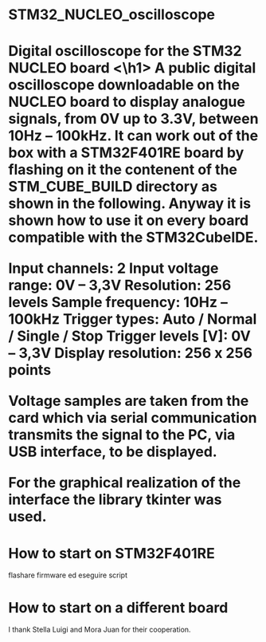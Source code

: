 # STM32_NUCLEO_oscilloscope
<h1>Digital oscilloscope for the STM32 NUCLEO board <\h1>
A public digital oscilloscope downloadable on the NUCLEO board to display analogue signals, from 0V up to 3.3V, between 10Hz – 100kHz.
It can work out of the box with a STM32F401RE board by flashing on it the contenent of the STM_CUBE_BUILD directory as shown in the following.
Anyway it is shown how to use it on every board compatible with the STM32CubeIDE.

Input channels: 2
Input voltage range: 0V – 3,3V
Resolution: 256 levels
Sample frequency: 10Hz – 100kHz
Trigger types:  Auto / Normal / Single / Stop
Trigger levels [V]: 0V – 3,3V
Display resolution: 256 x 256 points

Voltage samples are taken from the card which via serial communication transmits the signal to the PC, via USB interface, to be displayed.

For the graphical realization of the interface the library tkinter was used.

# How to start on STM32F401RE

flashare firmware ed eseguire script

# How to start on a different board




I thank Stella Luigi and Mora Juan for their cooperation.
